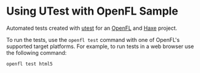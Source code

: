 # Using UTest with OpenFL Sample

Automated tests created with [utest](https://lib.haxe.org/p/utest) for an [OpenFL](https://openfl.org/) and [Haxe](https://haxe.org/) project.

To run the tests, use the `openfl test` command with one of OpenFL's supported target platforms. For example, to run tests in a web browser use the following command:

```sh
openfl test html5
```